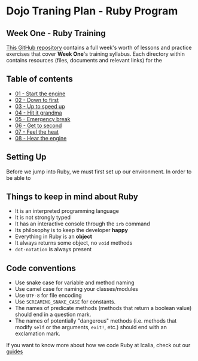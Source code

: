 # Dojo Traning Plan - Ruby Program

## Week One - Ruby Training
[This GitHub repository]("https://github.com/IcaliaLabs/ruby-training") contains a full week's worth of lessons and practice exercises that cover **Week One**'s training syllabus. Each directory within contains resources (files, documents and relevant links) for the 

## Table of contents
* [01 - Start the engine](01)
* [02 - Down to first](02)
* [03 - Up to speed up](03)
* [04 - Hit it grandma](04)
* [05 - Emergency break](05)
* [06 - Get to second](06)
* [07 - Feel the heat](07)
* [08 - Hear the engine](08)

## Setting Up

Before we jump into Ruby, we must first set up our environment. In order to be able to 



## Things to keep in mind about Ruby

* It is an interpreted programming language
* It is not strongly typed
* It has an interactive console through the `irb` command
* Its philosophy is to keep the developer **happy**
* Everything in Ruby is an **object**
* It always returns some object, no `void` methods
* `dot-notation` is always present



## Code conventions



* Use snake case for variable and method naming
* Use camel case for naming your classes/modules
* Use `UTF-8` for file encoding
* Use `SCREAMING_SNAKE_CASE` for constants.
* The names of predicate methods (methods that return a boolean value)
  should end in a question mark.
* The names of potentially "dangerous" methods (i.e. methods that modify `self` or the
  arguments, `exit!`, etc.) should end with an exclamation mark.


If you want to know more about how we code Ruby at Icalia, check out our [guides](https://github.com/IcaliaLabs/guides/tree/master/stack/ruby)
